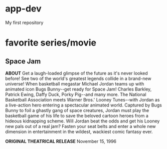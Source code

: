 # app-dev
My first repository
#  favorite series/movie
## Space Jam 
**ABOUT**
Get a laugh-loaded glimpse of the future as it's never looked before! See two of the world's greatest legends collide in a brand-new universe! When basketball megastar Michael Jordan teams up with animated icon Bugs Bunny--get ready for Space Jam! Charles Barkley, Patrick Ewing, Daffy Duck, Porky Pig--and many more. The National Basketball Association meets Warner Bros.' Looney Tunes--with Jordan as a live-action hero entering a spectacular animated world. Captured by Bugs Bunny to foil a ghastly gang of space creatures, Jordan must play the basketball game of his life to save the beloved cartoon heroes from a hideous kidnapping scheme. Will Jordan beat the odds and get his Looney new pals out of a real jam? Fasten your seat belts and enter a whole new dimension in entertainment in the wildest, wackiest comic fantasy ever.

**ORIGINAL THEATRICAL RELEASE**
November 15, 1996
